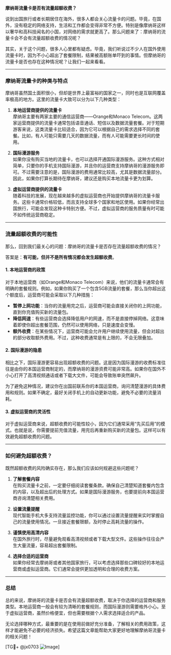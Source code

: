 **摩纳哥流量卡是否有流量超额收费？**

说到出国旅行或者长期居住在海外，很多人都会关心流量卡的问题。毕竟，在国外，没有稳定的网络支持，生活和工作都会变得非常不方便。特别是像摩纳哥这样以奢华和高科技闻名的小国，对网络的需求就更高了。那么问题来了：摩纳哥的流量卡会不会有流量超额收费的情况呢？

其实，关于这个问题，很多人心里都有疑虑。毕竟，我们听说过不少人在国外使用流量卡时，因为不小心超出了套餐限制，结果被高额账单吓到的事情。但摩纳哥的流量卡是否也存在这种情况呢？让我们一起来看看。

---

### **摩纳哥流量卡的种类与特点**

摩纳哥虽然国土面积很小，但却是世界上最富裕的国家之一，同时也是互联网覆盖率极高的地方。这里的流量卡大致可以分为以下几种类型：

1. **本地运营商提供的流量卡**  
   摩纳哥主要有两家主要的通信运营商——Orange和Monaco Telecom。这两家运营商提供的流量卡通常包括语音通话、短信以及数据流量套餐。对于短期游客来说，这类流量卡比较适合，因为它可以根据自己的需求选择不同的套餐。比如，有人可能只需要几天的数据流量，而有人可能需要更长时间的使用。

2. **国际漫游服务**  
   如果你没有购买当地的流量卡，也可以选择开通国际漫游服务。这种方式相对简单，只要你的手机支持国际漫游，并且你的运营商支持摩纳哥的漫游服务即可。不过需要注意的是，国际漫游的费用通常比较高，尤其是数据流量部分。因此，如果你打算长期待在摩纳哥，建议还是购买本地流量卡更为划算。

3. **虚拟运营商提供的流量卡**  
   随着科技的发展，现在越来越多的虚拟运营商也开始提供摩纳哥的流量卡服务。这些卡通常价格较低，而且支持全球多个国家和地区使用。如果你经常出国旅行，可能会发现这种卡特别方便。不过，虚拟运营商的服务质量有时可能不如传统运营商稳定。

---

### **流量超额收费的可能性**

那么，回到我们最关心的问题：摩纳哥的流量卡是否存在流量超额收费的情况？

答案是：**有可能，但并不是所有情况都会发生超额收费**。

#### **1. 本地运营商的政策**
对于本地运营商（如Orange和Monaco Telecom）来说，他们的流量卡通常会有明确的套餐规则。例如，如果你购买了一个包含5GB流量的套餐，那么当你超出这个额度后，运营商可能会采取以下几种措施：
- **暂停上网功能**：当你的流量用完之后，运营商可能会直接关闭你的上网功能，直到你充值购买新的流量包。
- **降低网速**：有些运营商会选择降低用户的网速，而不是直接停掉网络。这意味着即使你超出套餐范围，仍然可以使用网络，只是速度会变慢。
- **额外收费**：在某些情况下，运营商可能会允许用户继续使用流量，但会对超出的部分收取额外费用。不过，这种收费通常是有上限的，不会无限叠加。

#### **2. 国际漫游的隐患**
相比之下，国际漫游更容易出现超额收费的问题。这是因为国际漫游的收费标准往往是由你的本国运营商制定的，而摩纳哥的漫游资费可能非常高。如果你在国外不小心打开了高清视频通话或者下载大文件，可能会导致账单突然飙升。

为了避免这种情况，建议你在出国前联系你的本国运营商，询问清楚漫游的具体费用和规则。如果不确定，最好关闭手机上的自动更新功能，避免不必要的流量消耗。

#### **3. 虚拟运营商的灵活性**
对于虚拟运营商来说，超额收费的可能性较小，因为它们通常采用“先买后用”的模式。也就是说，你需要提前充值流量，用完后再重新购买新的流量包。这样可以有效避免超额收费的问题。

---

### **如何避免超额收费？**

既然超额收费的风险确实存在，那么我们应该如何规避这些问题呢？

1. **了解套餐内容**  
   在购买流量卡之前，一定要仔细阅读套餐条款。确保自己清楚知道套餐内包含的内容，以及超出后的处理方式。如果是国际漫游服务，也要提前向本国运营商咨询清楚相关费用。

2. **设置流量提醒**  
   现代智能手机大多支持流量监控功能，你可以通过设置流量提醒来实时掌握自己的流量使用情况。一旦接近套餐限额，及时停止高耗流量的操作。

3. **谨慎使用高清内容**  
   在国外旅行时，尽量避免观看高清视频或者下载大型文件。这些操作往往会产生大量流量，容易超出套餐限制。

4. **选择合适的运营商**  
   如果你经常去摩纳哥或者其他国家旅行，可以考虑选择那些口碑较好的本地运营商或虚拟运营商。它们通常会提供更加透明和合理的收费方案。

---

### **总结**

总的来说，摩纳哥的流量卡是否会有流量超额收费，取决于你选择的运营商和服务类型。本地运营商一般会有较为清晰的套餐规则，而国际漫游则需要格外小心。至于虚拟运营商，虽然价格便宜，但也需要根据个人需求选择适合的产品。

无论选择哪种方式，最重要的是在使用前做好充分准备，了解相关的费用政策，这样才能避免不必要的经济损失。希望这篇文章能帮助大家更好地理解摩纳哥流量卡的相关问题！

[TG💪+ @jx0703 ![Image](https://github.com/user-attachments/assets/dbca1d08-cadb-493c-b0ec-ad6f7a83f270)]